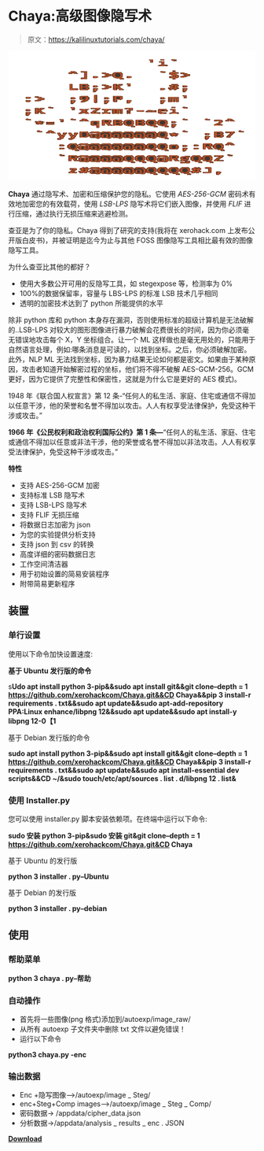 # Chaya:高级图像隐写术

> 原文：<https://kalilinuxtutorials.com/chaya/>

[![](img/de9cbb8411b91d2cd860c788e53dffd0.png)](https://blogger.googleusercontent.com/img/b/R29vZ2xl/AVvXsEhaLiZ8fK58HDX6UoS_yyt25X5TIlKoZwkhFYVZWCSgy1MtYSuyj0ahQFQFTk8B4VRgFr3-N4lHuNblcwb6Gb6WYpJEssc---ownq96MEpWWkR7Xyry6D-DnR7MoFLNILQoZG7ac4AzNktRBiMMaY29yhKWVssMwPoo4kqRDpxIcVqkpBFg2og-de2s/s728/chaya%20(1).png)

**Chaya** 通过隐写术、加密和压缩保护您的隐私。它使用 *AES-256-GCM* 密码术有效地加密您的有效载荷，使用 *LSB-LPS* 隐写术将它们嵌入图像，并使用 *FLIF* 进行压缩，通过执行无损压缩来逃避检测。

查亚是为了你的隐私。Chaya 得到了研究的支持(我将在 xerohack.com 上发布公开版白皮书)，并被证明是迄今为止与其他 FOSS 图像隐写工具相比最有效的图像隐写工具。

为什么查亚比其他的都好？

*   使用大多数公开可用的反隐写工具，如 stegexpose 等，检测率为 0%
*   100%的数据保留率，容量与 LBS-LPS 的标准 LSB 技术几乎相同
*   透明的加密技术达到了 python 所能提供的水平

除非 python 库和 python 本身存在漏洞，否则使用标准的超级计算机是无法破解的..LSB-LPS 对较大的图形图像进行暴力破解会花费很长的时间，因为你必须毫无错误地攻击每个 X，Y 坐标组合。让一个 ML 这样做也是毫无用处的，只能用于自然语言处理，例如:哪条消息是可读的，以找到坐标。之后，你必须破解加密。此外，NLP ML 无法找到坐标，因为暴力结果无论如何都是密文。如果由于某种原因，攻击者知道开始解密过程的坐标，他们将不得不破解 AES-GCM-256。GCM 更好，因为它提供了完整性和保密性，这就是为什么它是更好的 AES 模式)。

1948 年《联合国人权宣言》第 12 条-“任何人的私生活、家庭、住宅或通信不得加以任意干涉，他的荣誉和名誉不得加以攻击。人人有权享受法律保护，免受这种干涉或攻击。”

**1966 年《公民权利和政治权利国际公约》第 1 条—**“任何人的私生活、家庭、住宅或通信不得加以任意或非法干涉，他的荣誉或名誉不得加以非法攻击。人人有权享受法律保护，免受这种干涉或攻击。”

**特性**

*   支持 AES-256-GCM 加密
*   支持标准 LSB 隐写术
*   支持 LSB-LPS 隐写术
*   支持 FLIF 无损压缩
*   将数据日志加密为 json
*   为您的实验提供分析支持
*   支持 json 到 csv 的转换
*   高度详细的密码数据日志
*   工作空间清洁器
*   用于初始设置的简易安装程序
*   附带简易更新程序

## 装置

### 单行设置

使用以下命令加快设置速度:

**基于 Ubuntu 发行版的命令**

s**Udo apt install python 3-pip&&sudo apt install git&&git clone–depth = 1 https://github.com/xerohackcom/Chaya.git&&CD Chaya&&pip 3 install-r requirements . txt&&sudo apt update&&sudo apt-add-repository PPA:Linux enhance/libpng 12&&sudo apt update&&sudo apt install-y libpng 12-0【1**

基于 Debian 发行版的命令

**sudo apt install python 3-pip&&sudo apt install git&&git clone–depth = 1 https://github.com/xerohackcom/Chaya.git&&CD Chaya&&pip 3 install-r requirements . txt&&sudo apt update&&sudo apt install-essential dev scripts&&CD ~/&sudo touch/etc/apt/sources . list . d/libpng 12 . list&**

### 使用 Installer.py

您可以使用 installer.py 脚本安装依赖项。在终端中运行以下命令:

**sudo 安装 python 3-pip&sudo 安装 git&git clone–depth = 1 https://github.com/xerohackcom/Chaya.git&CD Chaya**

基于 Ubuntu 的发行版

**python 3 installer . py–Ubuntu**

基于 Debian 的发行版

**python 3 installer . py–debian**

## 使用

### 帮助菜单

**python 3 chaya . py–帮助**

### 自动操作

*   首先将一些图像(png 格式)添加到/autoexp/image_raw/
*   从所有 autoexp 子文件夹中删除 txt 文件以避免错误！
*   运行以下命令

**python3 chaya.py -enc**

### 输出数据

*   Enc +隐写图像-->/autoexp/image _ Steg/
*   enc+Steg+Comp images-->/autoexp/image _ Steg _ Comp/
*   密码数据-> /appdata/cipher_data.json
*   分析数据->/appdata/analysis _ results _ enc . JSON

[**Download**](https://github.com/xerohackcom/chaya)